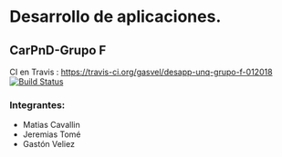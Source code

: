 # Desarrollo de aplicaciones. 
## CarPnD-Grupo F

CI en Travis : https://travis-ci.org/gasvel/desapp-unq-grupo-f-012018 [![Build Status](https://travis-ci.org/gasvel/desapp-unq-grupo-f-012018.svg?branch=master)](https://travis-ci.org/gasvel/desapp-unq-grupo-f-012018)

### Integrantes:
- Matias Cavallin
- Jeremias Tomé
- Gastón Veliez


